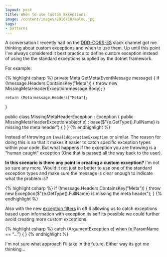```yaml
---
layout: post
title: When to use Custom Exceptions
image: /content/images/2016/10/malmo.jpg
tags:
- patterns
---
```


A conversation I recently had on the [DDD-CQRS-ES](http://ddd-cqrs-es.herokuapp.com/) slack channel got me thinking about custom exceptions and when to use them. Up until this point I've always considered it best practice to define custom exception instead of using the the standard exceptions supplied by the dotnet framework.

For example:

{% highlight csharp %}
private Meta GetMeta(EventMessage message)
{
    if (!message.Headers.ContainsKey("Meta"))
    {
        throw new MissingMetaHeaderException(message.Body);
    }

    return (Meta)message.Headers["Meta"];
}

public class MissingMetaHeaderException : Exception
{
    public MissingMetaHeaderException(object e)
        : base($"{e.GetType().FullName} is missing the meta header")
    {
    }
}
{% endhighlight %}

Instead of throwing an `InvalidOperationException` or similar. The reason for doing this is so that it makes it easier to catch specific exception types within your code. But what happens if the exception you are throwing is a "human caught" exception (One that is passed all the way back to the user). 

__In this scenario is there any point in creating a custom exception?__ I'm not so sure any more. Would it not just be better to use one of the standard exception types and make sure the message is clear enough to indicate what the problem is?

{% highlight csharp %}
if (!message.Headers.ContainsKey("Meta"))
{
   throw new Exception($"{e.GetType().FullName} is missing the meta header");
}
{% endhighlight %}

Also with the new [exception filters](https://msdn.microsoft.com/en-GB/library/0yd65esw.aspx) in c# 6 allowing us to catch exceptions based upon information with exception its self its possible we could further avoid creating more custom exceptions.

{% highlight csharp %}
catch (ArgumentException e) when (e.ParamName == “…”)
{
}
{% endhighlight %}

I'm not sure what approach I'll take in the future. Either way its got me thinking...



